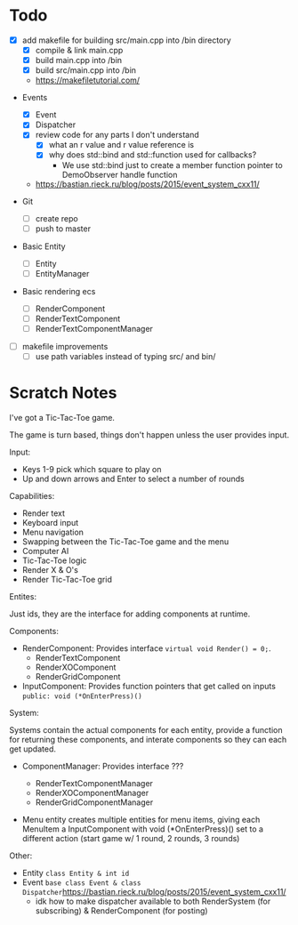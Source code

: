 # Todo

- [x] add makefile for building src/main.cpp into /bin directory
	- [x] compile & link main.cpp
	- [x] build main.cpp into /bin
	- [x] build src/main.cpp into /bin
	- <https://makefiletutorial.com/>

- Events
	- [x] Event
	- [x] Dispatcher
	- [x] review code for any parts I don't understand
		- [x] what an r value and r value reference is
		- [x] why does std::bind and std::function used for callbacks?
			- We use std::bind just to create a member function pointer to DemoObserver handle function
	- <https://bastian.rieck.ru/blog/posts/2015/event_system_cxx11/>

- Git
	- [ ] create repo
	- [ ] push to master

- Basic Entity
	- [ ] Entity
	- [ ] EntityManager

- Basic rendering ecs
	- [ ] RenderComponent
	- [ ] RenderTextComponent
	- [ ] RenderTextComponentManager

- [ ] makefile improvements
	- [ ] use path variables instead of typing src/ and bin/

# Scratch Notes

I've got a Tic-Tac-Toe game.

The game is turn based, things don't happen unless the user provides input.

Input:

- Keys 1-9 pick which square to play on
- Up and down arrows and Enter to select a number of rounds

Capabilities:

- Render text
- Keyboard input
- Menu navigation
- Swapping between the Tic-Tac-Toe game and the menu
- Computer AI
- Tic-Tac-Toe logic
- Render X & O's
- Render Tic-Tac-Toe grid

Entites:

Just ids, they are the interface for adding components at runtime.

Components:

- RenderComponent: Provides interface `virtual void Render() = 0;`.
	- RenderTextComponent
	- RenderXOComponent
	- RenderGridComponent
- InputComponent: Provides function pointers that get called on inputs `public: void (*OnEnterPress)()`

System:

Systems contain the actual components for each entity, provide a function for returning these components, and interate components so they can each get updated.

- ComponentManager: Provides interface ???
	- RenderTextComponentManager
	- RenderXOComponentManager
	- RenderGridComponentManager

- Menu entity creates multiple entities for menu items, giving each MenuItem a InputComponent with void (*OnEnterPress)() set to a different action (start game w/ 1 round, 2 rounds, 3 rounds)

Other:

- Entity `class Entity & int id`
- Event `base class Event & class Dispatcher`<https://bastian.rieck.ru/blog/posts/2015/event_system_cxx11/>
	- idk how to make dispatcher available to both RenderSystem (for subscribing) & RenderComponent (for posting)

